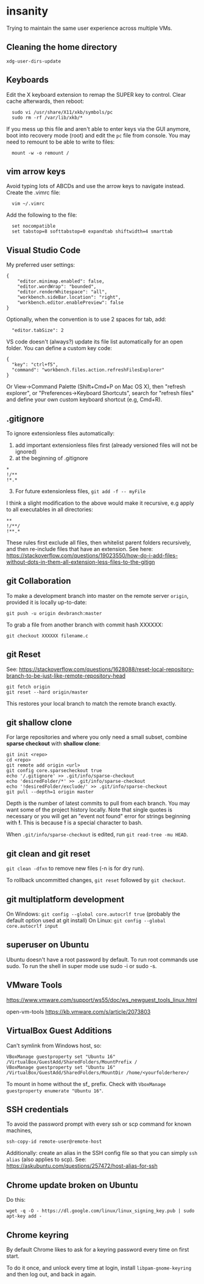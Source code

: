 # insanity
Trying to maintain the same user experience across multiple VMs.

## Cleaning the home directory
`xdg-user-dirs-update`

## Keyboards
Edit the X keyboard extension to remap the SUPER key to control. Clear cache afterwards, then reboot:
```
  sudo vi /usr/share/X11/xkb/symbols/pc
  sudo rm -rf /var/lib/xkb/*
```

If you mess up this file and aren't able to enter keys via the GUI anymore, boot into recovery mode (root)  and edit the `pc` file from console. You may need to remount to be able to write to files:

```
  mount -w -o remount /
```

## vim arrow keys
Avoid typing lots of ABCDs and use the arrow keys to navigate instead. Create the .vimrc file:
```
  vim ~/.vimrc
```
Add the following to the file:
```
  set nocompatible
  set tabstop=8 softtabstop=0 expandtab shiftwidth=4 smarttab
```

## Visual Studio Code 
My preferred user settings:
```
{
    "editor.minimap.enabled": false,
    "editor.wordWrap": "bounded",
    "editor.renderWhitespace": "all",
    "workbench.sideBar.location": "right",
    "workbench.editor.enablePreview": false 
}
```
Optionally, when the convention is to use 2 spaces for tab, add:
```
  "editor.tabSize": 2
```
VS code doesn't (always?) update its file list automatically for an open folder. You can define a custom key code:
```
{
  "key": "ctrl+f5",
  "command": "workbench.files.action.refreshFilesExplorer"
}
```
Or View->Command Palette (Shift+Cmd+P on Mac OS X), then "refresh explorer", or "Preferences->Keyboard Shortcuts", search for "refresh files" and define your own custom keyboard shortcut (e.g, Cmd+R).

## .gitignore
To ignore extensionless files automatically:
1. add important extensionless files first (already versioned files will not be ignored)
2. at the beginning of .gitignore
```
*
!/**
!*.*
```
3. For future extensionless files, `git add -f -- myFile`

I think a slight modification to the above would make it recursive, e.g apply to all executables in all directories:
```
**
!/**/
!**.*
```
These rules first exclude all files, then whitelist parent folders recursively, and then re-include files that have an extension. See here: https://stackoverflow.com/questions/19023550/how-do-i-add-files-without-dots-in-them-all-extension-less-files-to-the-gitign

## git Collaboration
To make a development branch into master on the remote server `origin`, provided it is locally up-to-date:
```
git push -u origin devbranch:master
```

To grab a file from another branch with commit hash XXXXXX:
```
git checkout XXXXXX filename.c
```

## git Reset
See: https://stackoverflow.com/questions/1628088/reset-local-repository-branch-to-be-just-like-remote-repository-head

```
git fetch origin
git reset --hard origin/master
```

This restores your local branch to match the remote branch exactly.

## git shallow clone
For large repositories and where you only need a small subset, combine **sparse checkout** with **shallow clone**:

```
git init <repo>
cd <repo>
git remote add origin <url>
git config core.sparsecheckout true
echo '/.gitignore' >> .git/info/sparse-checkout 
echo 'desiredFolder/*' >> .git/info/sparse-checkout
echo '!desiredFolder/exclude/' >> .git/info/sparse-checkout
git pull --depth=1 origin master
```
Depth is the number of latest commits to pull from each branch. You may want some of the project history locally. Note that single quotes is necessary or you will get an "event not found" error for strings beginning with **!**. This is because **!** is a special character to bash. 

When `.git/info/sparse-checkout` is edited, run `git read-tree -mu HEAD`.

## git clean and git reset
`git clean -dfxn` to remove new files (-n is for dry run). 

To rollback uncommitted changes, `git reset` followed by `git checkout`.

## git multiplatform development
On Windows: `git config --global core.autocrlf true` (probably the default option used at git install)
On Linux: `git config --global core.autocrlf input`

## superuser on Ubuntu
Ubuntu doesn't have a root password by default. To run root commands use sudo. To run the shell in super mode use sudo -i or sudo -s.

## VMware Tools
https://www.vmware.com/support/ws55/doc/ws_newguest_tools_linux.html

open-vm-tools https://kb.vmware.com/s/article/2073803

## VirtualBox Guest Additions
Can't symlink from Windows host, so: 
```
VBoxManage guestproperty set "Ubuntu 16" /VirtualBox/GuestAdd/SharedFolders/MountPrefix /
VBoxManage guestproperty set "Ubuntu 16" /VirtualBox/GuestAdd/SharedFolders/MountDir /home/<yourfolderhere>/
```

To mount in home without the sf_ prefix. Check with `VboxManage guestproperty enumerate "Ubuntu 16"`.

## SSH credentials
To avoid the password prompt with every ssh or scp command for known machines, 

```
ssh-copy-id remote-user@remote-host
```
Additionally: create an alias in the SSH config file so that you can simply `ssh alias` (also applies to scp). See: https://askubuntu.com/questions/257472/host-alias-for-ssh

## Chrome update broken on Ubuntu
Do this:
```
wget -q -O - https://dl.google.com/linux/linux_signing_key.pub | sudo apt-key add -
```
## Chrome keyring
By default Chrome likes to ask for a keyring password every time on first start.

To do it once, and unlock every time at login, install `libpam-gnome-keyring` and then log out, and back in again.
